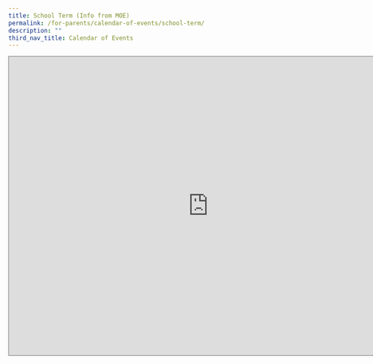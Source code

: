```yaml
---
title: School Term (Info from MOE)
permalink: /for-parents/calendar-of-events/school-term/
description: ""
third_nav_title: Calendar of Events
---
```

<iframe scrolling="no" frameborder="0" height="600" width="800" style="border:solid 1px #777" src="https://calendar.google.com/calendar/embed?height=600&amp;wkst=1&amp;bgcolor=%23ffffff&amp;ctz=Asia%2FSingapore&amp;showTitle=1&amp;title=ACSP&amp;src=Y19laWVwN3ZlZGlsa3BrNjlibDI3aWpscnNuZ0Bncm91cC5jYWxlbmRhci5nb29nbGUuY29t&amp;src=bW9lLmVkdS5zZ19ya241ZnNocHNhazFrcTRlczZhcHZzcHM4MEBncm91cC5jYWxlbmRhci5nb29nbGUuY29t&amp;color=%23AD1457&amp;color=%23A79B8E"></iframe>
